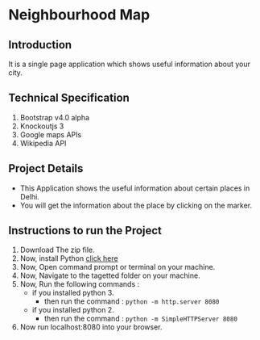 # Neighbourhood Map


## Introduction

It is a single page application which shows useful information about your city.
 
 
## Technical Specification

1. Bootstrap v4.0 alpha
2. Knockoutjs 3
3. Google maps APIs
4. Wikipedia API


## Project Details

* This Application shows the useful information about certain places in Delhi.
* You will get the information about the place by clicking on the marker.


## Instructions to run the Project

1. Download The zip file.
2. Now, install Python [click here](https://www.python.org/downloads/)
3. Now, Open command prompt or terminal on your machine.
4. Now, Navigate to the tagetted folder on your machine.
5. Now, Run the following commands :
   * if you installed python 3.
     * then run the command : `python -m http.server 8080`
   * if you installed python 2. 
     * then run the command : `python -m SimpleHTTPServer 8080`
6. Now run localhost:8080 into your browser.
